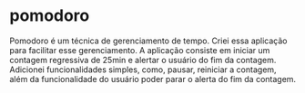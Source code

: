 # pomodoro
Pomodoro é um técnica de gerenciamento de tempo. Criei essa aplicação para facilitar esse gerenciamento.
A aplicação consiste em iniciar um contagem regressiva de 25min e alertar o usuário do fim da contagem.
Adicionei funcionalidades simples, como, pausar, reiniciar a contagem, além da funcionalidade do usuário
poder parar o alerta do fim da contagem.

